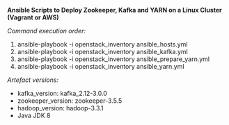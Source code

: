 **Ansible Scripts to Deploy Zookeeper, Kafka and YARN on a Linux Cluster (Vagrant or AWS)**

*Command execution order:*

1. ansible-playbook -i openstack_inventory ansible_hosts.yml
2. ansible-playbook -i openstack_inventory ansible_kafka.yml
3. ansible-playbook -i openstack_inventory ansible_prepare_yarn.yml
4. ansible-playbook -i openstack_inventory ansible_yarn.yml

_Artefact versions:_
* kafka_version: kafka_2.12-3.0.0
* zookeeper_version: zookeeper-3.5.5
* hadoop_version: hadoop-3.3.1
* Java JDK 8
